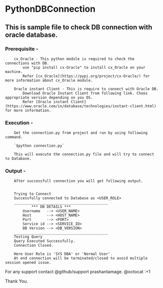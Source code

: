 # PythonDBConnection

## This is sample file to check DB connection with oracle database.

### Prerequisite -
        cx_Oracle - This python module is required to check the connections with DB.
            use "pip install cx-Oracle" to install cx_Oracle on your machine.
            Refer [cx_Oracle](https://pypi.org/project/cx-Oracle/) for more information about cx_Oracle module.
        
        Oracle instant Client - This is require to connect with Oracle DB.
            Download Oracle Instant Client from following link. Choos appropriate version depending on you OS.
            Refer [Oracle instant Client](https://www.oracle.com/in/database/technologies/instant-client.html) for more information.

### Execution - 
        Get the connection.py from project and run by using following command.
        
        `$python connection.py`
        
        This will execute the connection.py file and will try to connect to Database.

### Output - 
        After successfull connection you will get following output.


        Trying to Connect
        Successfully connected to Database as <USER_ROLE>
        ___________________________________________
                *** DB DETAILS ***
            Username   --> <USER_NAME>
            Host       --> <HOST_NAME>
            Port       --> <PORT>
            Service id --> <SERVICE_ID>
            DB Version --> <DB_VERSION>
        ___________________________________________
        Testing Query
        Query Executed Successfully.
        Connection Closed.

        Here User Role is 'SYS DBA' or 'Normal User'.
        At end connection will be terminated/closed to avoid multiple session opened issue.

For any support contact @github/support prashantamage. @octocat :+1

Thank You.



